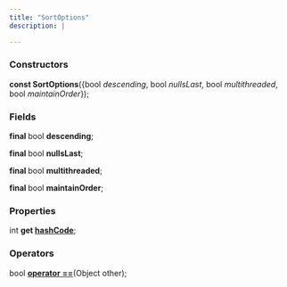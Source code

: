 ```yaml
---
title: "SortOptions"
description: |

---
```



### Constructors
<dl>
<dt>

<span class="dart-code"><strong>const SortOptions</strong>({<span class="nobr">bool <i>descending</i></span>, <span class="nobr">bool <i>nullsLast</i></span>, <span class="nobr">bool <i>multithreaded</i></span>, <span class="nobr">bool <i>maintainOrder</i></span>});</span>
</dt>
</dl>

### Fields
<dl>
<dt>

<span class="dart-code"><strong>final </strong>bool <strong>descending</strong>;</span>
</dt>
<dt>

<span class="dart-code"><strong>final </strong>bool <strong>nullsLast</strong>;</span>
</dt>
<dt>

<span class="dart-code"><strong>final </strong>bool <strong>multithreaded</strong>;</span>
</dt>
<dt>

<span class="dart-code"><strong>final </strong>bool <strong>maintainOrder</strong>;</span>
</dt>
</dl>

### Properties
<dl>
<dt>

<span class="dart-code">int <strong>get [hashCode](hashcode)</strong>;</span>
</dt>
</dl>

### Operators
<dl>
<dt>

<span class="dart-code">bool [<strong>operator</strong> <strong>==](op_eq)</strong>(<span class="nobr">Object other</span>);</span>
</dt>
</dl>



